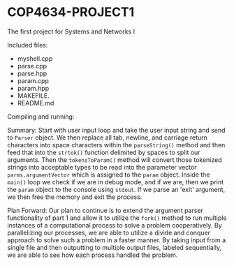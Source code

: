 # COP4634-PROJECT1
The first project for Systems and Networks I

Included files:

* myshell.cpp
* parse.cpp
* parse.hpp
* param.cpp
* param.hpp
* MAKEFILE.
* README.md

Compiling and running:

Summary:
Start with user input loop and take the user input string and send to `Parser` object. We then replace all tab, newline, and carriage return characters into space characters within the `parseString()` method and then feed that into the `strtok()` function delimited by spaces to split our arguments. Then the `tokensToParam()` method will convert those tokenized strings into acceptable types to be read into the parameter vector `parms.argumentVector` which is assigned to the `param` object.
Inside the `main()` loop we check if we are in debug mode, and if we are, then we print the `param` object to the console using `stdout`. If we parse an 'exit' argument, we then free the memory and exit the process.

Plan Forward:
Our plan to continue is to extend the argument parser functionality of part 1 and allow it to utilize the `fork()` method to run multiple instances of a computational process to solve a problem cooperatively. By parallelizing our processes, we are able to utilize a divide and conquer approach to solve such a problem in a faster manner. By taking input from a single file and then outputting to multiple output files, labeled sequentially, we are able to see how each process handled the problem.